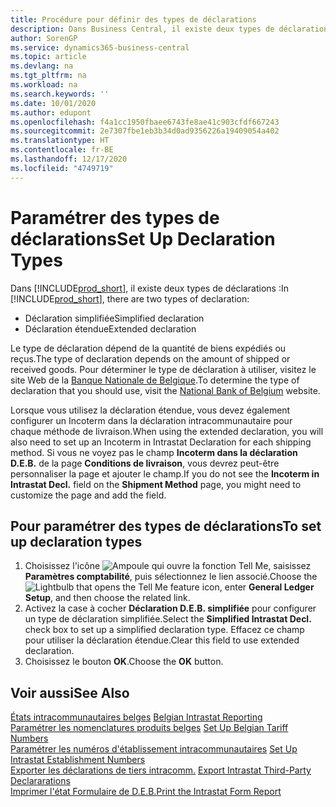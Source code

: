```yaml
---
title: Procédure pour définir des types de déclarations
description: Dans Business Central, il existe deux types de déclarations.
author: SorenGP
ms.service: dynamics365-business-central
ms.topic: article
ms.devlang: na
ms.tgt_pltfrm: na
ms.workload: na
ms.search.keywords: ''
ms.date: 10/01/2020
ms.author: edupont
ms.openlocfilehash: f4a1cc1950fbaee6743fe8ae41c903cfdf667243
ms.sourcegitcommit: 2e7307fbe1eb3b34d0ad9356226a19409054a402
ms.translationtype: HT
ms.contentlocale: fr-BE
ms.lasthandoff: 12/17/2020
ms.locfileid: "4749719"
---
```

# <a name="set-up-declaration-types"></a><span data-ttu-id="79c85-103">Paramétrer des types de déclarations</span><span class="sxs-lookup"><span data-stu-id="79c85-103">Set Up Declaration Types</span></span>
<span data-ttu-id="79c85-104">Dans [!INCLUDE[prod_short](../../includes/prod_short.md)], il existe deux types de déclarations :</span><span class="sxs-lookup"><span data-stu-id="79c85-104">In [!INCLUDE[prod_short](../../includes/prod_short.md)], there are two types of declaration:</span></span>  

- <span data-ttu-id="79c85-105">Déclaration simplifiée</span><span class="sxs-lookup"><span data-stu-id="79c85-105">Simplified declaration</span></span>  
- <span data-ttu-id="79c85-106">Déclaration étendue</span><span class="sxs-lookup"><span data-stu-id="79c85-106">Extended declaration</span></span>  

<span data-ttu-id="79c85-107">Le type de déclaration dépend de la quantité de biens expédiés ou reçus.</span><span class="sxs-lookup"><span data-stu-id="79c85-107">The type of declaration depends on the amount of shipped or received goods.</span></span> <span data-ttu-id="79c85-108">Pour déterminer le type de déclaration à utiliser, visitez le site Web de la [Banque Nationale de Belgique](https://aka.ms/BelgianNationalBank).</span><span class="sxs-lookup"><span data-stu-id="79c85-108">To determine the type of declaration that you should use, visit the [National Bank of Belgium](https://aka.ms/BelgianNationalBank) website.</span></span>  

<span data-ttu-id="79c85-109">Lorsque vous utilisez la déclaration étendue, vous devez également configurer un Incoterm dans la déclaration intracommunautaire pour chaque méthode de livraison.</span><span class="sxs-lookup"><span data-stu-id="79c85-109">When using the extended declaration, you will also need to set up an Incoterm in Intrastat Declaration for each shipping method.</span></span> <span data-ttu-id="79c85-110">Si vous ne voyez pas le champ **Incoterm dans la déclaration D.E.B.** de la page **Conditions de livraison**, vous devrez peut-être personnaliser la page et ajouter le champ.</span><span class="sxs-lookup"><span data-stu-id="79c85-110">If you do not see the **Incoterm in Intrastat Decl.** field on the **Shipment Method** page, you might need to customize the page and add the field.</span></span>

## <a name="to-set-up-declaration-types"></a><span data-ttu-id="79c85-111">Pour paramétrer des types de déclarations</span><span class="sxs-lookup"><span data-stu-id="79c85-111">To set up declaration types</span></span>  

1.  <span data-ttu-id="79c85-112">Choisissez l'icône ![Ampoule qui ouvre la fonction Tell Me](../../media/ui-search/search_small.png "Dites-moi ce que vous voulez faire"), saisissez **Paramètres comptabilité**, puis sélectionnez le lien associé.</span><span class="sxs-lookup"><span data-stu-id="79c85-112">Choose the ![Lightbulb that opens the Tell Me feature](../../media/ui-search/search_small.png "Tell me what you want to do") icon, enter **General Ledger Setup**, and then choose the related link.</span></span>  
2.  <span data-ttu-id="79c85-113">Activez la case à cocher **Déclaration D.E.B. simplifiée** pour configurer un type de déclaration simplifiée.</span><span class="sxs-lookup"><span data-stu-id="79c85-113">Select the **Simplified Intrastat Decl.** check box to set up a simplified declaration type.</span></span> <span data-ttu-id="79c85-114">Effacez ce champ pour utiliser la déclaration étendue.</span><span class="sxs-lookup"><span data-stu-id="79c85-114">Clear this field to use extended declaration.</span></span>  
3.  <span data-ttu-id="79c85-115">Choisissez le bouton **OK**.</span><span class="sxs-lookup"><span data-stu-id="79c85-115">Choose the **OK** button.</span></span>  

## <a name="see-also"></a><span data-ttu-id="79c85-116">Voir aussi</span><span class="sxs-lookup"><span data-stu-id="79c85-116">See Also</span></span>  
 <span data-ttu-id="79c85-117">[États intracommunautaires belges](belgian-intrastat-reporting.md) </span><span class="sxs-lookup"><span data-stu-id="79c85-117">[Belgian Intrastat Reporting](belgian-intrastat-reporting.md) </span></span>  
 <span data-ttu-id="79c85-118">[Paramétrer les nomenclatures produits belges](how-to-set-up-belgian-tariff-numbers.md) </span><span class="sxs-lookup"><span data-stu-id="79c85-118">[Set Up Belgian Tariff Numbers](how-to-set-up-belgian-tariff-numbers.md) </span></span>  
 <span data-ttu-id="79c85-119">[Paramétrer les numéros d'établissement intracommunautaires](how-to-set-up-intrastat-establishment-numbers.md) </span><span class="sxs-lookup"><span data-stu-id="79c85-119">[Set Up Intrastat Establishment Numbers](how-to-set-up-intrastat-establishment-numbers.md) </span></span>  
 <span data-ttu-id="79c85-120">[Exporter les déclarations de tiers intracomm.](how-to-export-intrastat-third-party-declararations.md) </span><span class="sxs-lookup"><span data-stu-id="79c85-120">[Export Intrastat Third-Party Declararations](how-to-export-intrastat-third-party-declararations.md) </span></span>  
 [<span data-ttu-id="79c85-121">Imprimer l'état Formulaire de D.E.B.</span><span class="sxs-lookup"><span data-stu-id="79c85-121">Print the Intrastat Form Report</span></span>](how-to-print-the-intrastat-form-report.md)
